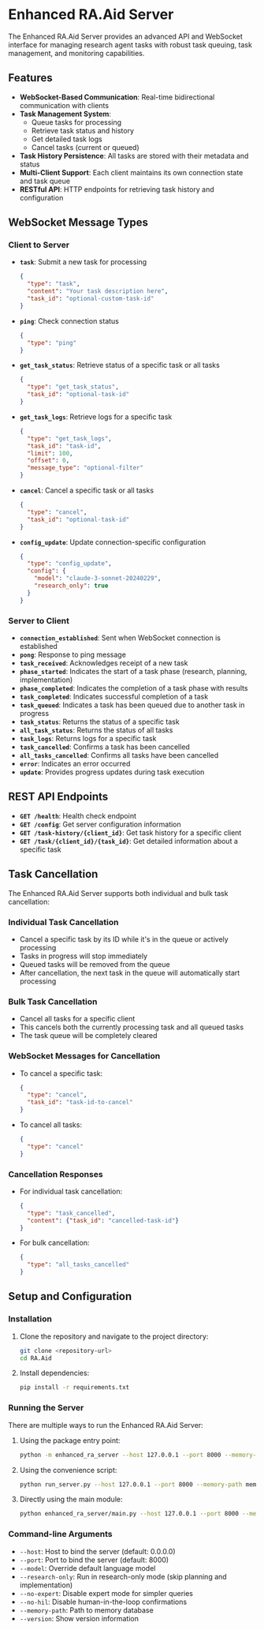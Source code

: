 # Enhanced RA.Aid Server

The Enhanced RA.Aid Server provides an advanced API and WebSocket interface for managing research agent tasks with robust task queuing, task management, and monitoring capabilities.

## Features

- **WebSocket-Based Communication**: Real-time bidirectional communication with clients
- **Task Management System**: 
  - Queue tasks for processing
  - Retrieve task status and history
  - Get detailed task logs
  - Cancel tasks (current or queued)
- **Task History Persistence**: All tasks are stored with their metadata and status
- **Multi-Client Support**: Each client maintains its own connection state and task queue
- **RESTful API**: HTTP endpoints for retrieving task history and configuration

## WebSocket Message Types

### Client to Server

- **`task`**: Submit a new task for processing
  ```json
  {
    "type": "task",
    "content": "Your task description here",
    "task_id": "optional-custom-task-id"
  }
  ```

- **`ping`**: Check connection status
  ```json
  {
    "type": "ping"
  }
  ```

- **`get_task_status`**: Retrieve status of a specific task or all tasks
  ```json
  {
    "type": "get_task_status",
    "task_id": "optional-task-id"
  }
  ```

- **`get_task_logs`**: Retrieve logs for a specific task
  ```json
  {
    "type": "get_task_logs",
    "task_id": "task-id",
    "limit": 100,
    "offset": 0,
    "message_type": "optional-filter"
  }
  ```

- **`cancel`**: Cancel a specific task or all tasks
  ```json
  {
    "type": "cancel",
    "task_id": "optional-task-id"
  }
  ```

- **`config_update`**: Update connection-specific configuration
  ```json
  {
    "type": "config_update",
    "config": {
      "model": "claude-3-sonnet-20240229",
      "research_only": true
    }
  }
  ```

### Server to Client

- **`connection_established`**: Sent when WebSocket connection is established
- **`pong`**: Response to ping message
- **`task_received`**: Acknowledges receipt of a new task
- **`phase_started`**: Indicates the start of a task phase (research, planning, implementation)
- **`phase_completed`**: Indicates the completion of a task phase with results
- **`task_completed`**: Indicates successful completion of a task
- **`task_queued`**: Indicates a task has been queued due to another task in progress
- **`task_status`**: Returns the status of a specific task
- **`all_task_status`**: Returns the status of all tasks
- **`task_logs`**: Returns logs for a specific task
- **`task_cancelled`**: Confirms a task has been cancelled
- **`all_tasks_cancelled`**: Confirms all tasks have been cancelled
- **`error`**: Indicates an error occurred
- **`update`**: Provides progress updates during task execution

## REST API Endpoints

- **`GET /health`**: Health check endpoint
- **`GET /config`**: Get server configuration information
- **`GET /task-history/{client_id}`**: Get task history for a specific client
- **`GET /task/{client_id}/{task_id}`**: Get detailed information about a specific task

## Task Cancellation

The Enhanced RA.Aid Server supports both individual and bulk task cancellation:

### Individual Task Cancellation
- Cancel a specific task by its ID while it's in the queue or actively processing
- Tasks in progress will stop immediately
- Queued tasks will be removed from the queue
- After cancellation, the next task in the queue will automatically start processing

### Bulk Task Cancellation
- Cancel all tasks for a specific client
- This cancels both the currently processing task and all queued tasks
- The task queue will be completely cleared

### WebSocket Messages for Cancellation

- To cancel a specific task:
  ```json
  {
    "type": "cancel",
    "task_id": "task-id-to-cancel"
  }
  ```

- To cancel all tasks:
  ```json
  {
    "type": "cancel"
  }
  ```

### Cancellation Responses

- For individual task cancellation:
  ```json
  {
    "type": "task_cancelled",
    "content": {"task_id": "cancelled-task-id"}
  }
  ```

- For bulk cancellation:
  ```json
  {
    "type": "all_tasks_cancelled"
  }
  ```

## Setup and Configuration

### Installation

1. Clone the repository and navigate to the project directory:
   ```bash
   git clone <repository-url>
   cd RA.Aid
   ```

2. Install dependencies:
   ```bash
   pip install -r requirements.txt
   ```

### Running the Server

There are multiple ways to run the Enhanced RA.Aid Server:

1. Using the package entry point:
   ```bash
   python -m enhanced_ra_server --host 127.0.0.1 --port 8000 --memory-path memory.db
   ```

2. Using the convenience script:
   ```bash
   python run_server.py --host 127.0.0.1 --port 8000 --memory-path memory.db
   ```

3. Directly using the main module:
   ```bash
   python enhanced_ra_server/main.py --host 127.0.0.1 --port 8000 --memory-path memory.db
   ```

### Command-line Arguments

- `--host`: Host to bind the server (default: 0.0.0.0)
- `--port`: Port to bind the server (default: 8000)
- `--model`: Override default language model
- `--research-only`: Run in research-only mode (skip planning and implementation)
- `--no-expert`: Disable expert mode for simpler queries
- `--no-hil`: Disable human-in-the-loop confirmations
- `--memory-path`: Path to memory database
- `--version`: Show version information 